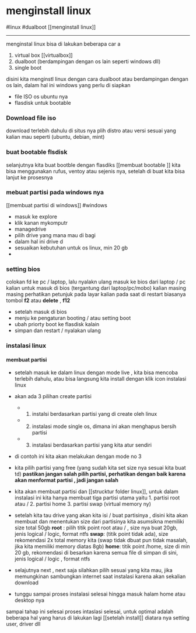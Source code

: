 # menginstall linux 
#linux #dualboot [[menginstall linux]]
___
menginstal linux bisa di lakukan beberapa car a
1. virtual box [[virtualbox]]
2. dualboot (berdampingan dengan os lain seperti windows dll) 
3. single boot

disini kita menginstl linux dengan cara dualboot atau berdampingan dengan os lain, dalam hal ini windows 
yang perlu di siapkan 
* file ISO os ubuntu nya 
* flasdisk untuk bootable

### Download file iso
download terlebih dahulu di situs nya plih distro atau versi sesuai yang kalian mau seperti (ubuntu, debian, mint)

### buat bootable flsdisk

selanjutnya kita buat bootble dengan flasdiks [[membuat bootable ]] kita bisa menggunakan rufus, ventoy atau sejenis nya, setelah di buat kita bisa lanjut ke prosesnya


### mebuat partisi pada windows nya

[[membuat partisi di windows]] #windows 

* masuk ke explore
* klik kanan mykomputr
* managedrive
* pilih drive yang mana mau di bagi
* dalam hal ini drive d
* sesuaikan kebutuhan untuk os linux, min 20 gb
* 
### setting bios

colokan fd ke pc / laptop, lalu nyalakn ulang
masuk ke bios dari laptop / pc kalian
untuk masuk di bios (tergantung dari laptop/pc/mobo) kalian masing masing
perhatikan petunjuk pada layar kalian pada saat di restart
biasanya tombol **f2** atau **delete** , **f12**

- setelah masuk di bios
- menju ke pengaturan booting / atau setting boot
- ubah priorty boot ke flasdisk kalain
- simpan dan restart / nyalakan ulang


### instalasi linux

#### membuat partisi
* setelah masuk ke dalam linux dengan mode live , kita bisa mencoba terlebih dahulu, atau bisa langsung kita install dengan  klik icon instalasi linux
* akan ada 3 pilihan create partisi
	* 1. instalsi berdasarkan partisi yang di create oleh linux
	* 2. instalasi mode single os, dimana ini akan menghapus bersih partisi
	* 3. instalasi berdasarkan partisi yang kita atur sendiri
	
* di contoh ini kita akan melakukan dengan mode no 3
* kita pilih partisi yang free (yang sudah kita set size nya sesuai kita buat td) **pastikan jangan salah pilih partisi, perhatikan dengan baik karena akan menformat partisi , jadi jangan salah**
* kita akan membuat partisi dan [[strucktur folder linux]], untuk dalam instalasi ini kita hanya membuat tiga partisi utama yaitu
		1. partisi root atau /
		2. partisi home
		3. partisi swap (virtual memory ny)
* setelah kita tau drive yang akan kita isi / buat partisinya , disini kita akan membuat dan menentukan size dari partisinya kita asumsikna memiliki size total 50gb
	**root** : pilih titik point root atau / , size nya buat 20gb, jenis logical / logic, format ntfs
	**swap**: (titik point tidak ada), size rekomendasi 2x total memory kita (swap tidak dbuat pun tidak masalah, jika kita memiliki memory diatas 8gb)
	**home**: titik point /home, size di min 20 gb, rekomendasi di besarkan karena semua file di simpan di sini, jenis logical / logic , format ntfs

* selajutnya next , next saja silahkan pilih sesuai yang kita mau, jika memungkinan sambungkan internet saat instalasi karena akan sekalian download
* tunggu sampai proses instalasi selesai hingga masuk halam home atau desktop nya


sampai tahap ini selesai proses intaslasi selesai,  untuk optimal adalah beberapa hal yang harus di lakukan lagi [[setelah install]] diatara nya setting user, driver dll

